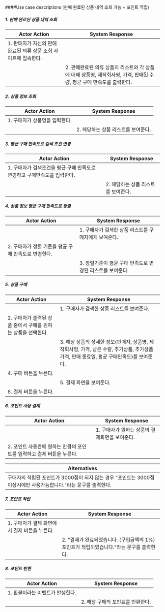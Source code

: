 ####Use case descriptions (판매 완료된 상품 내역 조회 기능 ~ 포인트 적립)

##### 1. 판매 완료된 상품 내역 조회

| Actor Action                                         | System Response                                              |
| ---------------------------------------------------- | ------------------------------------------------------------ |
| 1. 판매자가 자신의 판매 완료된 의류 상품 조회 사이트에 접속한다.  | |
| | 2. 판매완료된 의류 상품의 리스트와 각 상품에 대해 상품명, 제작회사명, 가격, 판매된 수량, 평균 구매 만족도를 출력한다. |


##### 2. 상품 정보 조회

| Actor Action                                    | System Response                                              |
| ----------------------------------------------- | ------------------------------------------------------------ |
| 1. 구매자가 상품명을 입력한다. |   |
|   | 2. 해당하는 상품 리스트를 보여준다.         |

##### 3. 평균 구매 만족도로 검색 조건 변경

| Actor Action                            | System Response                          |
| --------------------------------------- | ---------------------------------------- |
| 1. 구매자가 검색조건을 평균 구매 만족도로 변경하고 구매만족도를 입력한다.| |
|        |  2. 해당하는 상품 리스트를 보여준다. |

##### 4. 상품 정보 평균 구매 만족도로 정렬

| Actor Action                      | System Response                                  |
| --------------------------------- | -------------------------------------------------|
|                                   | 1. 구매자가 검색한 상품 리스트를 구매자에게 보여준다.         |
| 2. 구매자가 정렬 기준을 평균 구매 만족도로 변경한다. |                                           |
|                                   | 3. 정렬기준이 평균 구매 만족도로 변경된 리스트를 보여준다.|

##### 5. 상품 구매

| Actor Action                      | System Response                                              |
| --------------------------------- | ------------------------------------------------------------ |
| | 1. 구매자가 검색한 상품 리스트를 보여준다. |
| 2. 구매자가 출력된 상품 중에서 구매를 원하는 상품을 선택한다. | |
| | 3. 해당 상품의 상세한 정보(판매자, 상품명, 제작회사명, 가격, 남은 수량, 추가상품, 추가상품 가격, 판매 종료일, 평균 구매만족도)를 보여준다. |
| 4. 구매 버튼을 누른다. | |
| | 5. 결제 화면을 보여준다. |
| 6. 결제 버튼을 누른다. | |

##### 6. 포인트 사용 결제

| Actor Action                                  | System Response                                         |
| --------------------------------------------- | ------------------------------------------------------- |
| | 1. 구매자가 원하는 상품의 결제화면을 보여준다. |
| 2. 포인트 사용란에 원하는 만큼의 포인트를 입력하고 결제 버튼을 누른다. | |

| Alternatives|
|-------------|
| 구매자의 적립된 포인트가 3000점이 되지 않는 경우  "포인트는 3000점 이상시에만 사용가능합니다."라는 문구를 출력한다.|

##### 7. 포인트 적립

| Actor Action                                  | System Response                                              |
| --------------------------------------------- | ------------------------------------------------------------ |
| 1. 구매자가 결제 화면에서 결제 버튼을 누른다. | |
| | 2. "결제가 완료되었습니다. (구입금액의 1%)포인트가 적립되었습니다."라는 문구를 출력한다. |

##### 8. 포인트 반환

| Actor Action                   | System Response                                              |
| ------------------------------ | ------------------------------------------------------------ |
| 1. 환불이라는 이벤트가 발생한다.| |
| | 2. 해당 구매의 포인트를 반환한다. |
